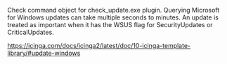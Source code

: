 Check command object for check_update.exe plugin. Querying Microsoft for Windows updates can take multiple seconds to minutes. An update is treated as important when it has the WSUS flag for SecurityUpdates or CriticalUpdates.

https://icinga.com/docs/icinga2/latest/doc/10-icinga-template-library/#update-windows